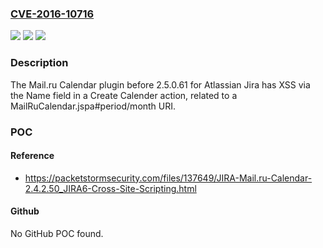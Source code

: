 ### [CVE-2016-10716](https://cve.mitre.org/cgi-bin/cvename.cgi?name=CVE-2016-10716)
![](https://img.shields.io/static/v1?label=Product&message=n%2Fa&color=blue)
![](https://img.shields.io/static/v1?label=Version&message=n%2Fa&color=blue)
![](https://img.shields.io/static/v1?label=Vulnerability&message=n%2Fa&color=brighgreen)

### Description

The Mail.ru Calendar plugin before 2.5.0.61 for Atlassian Jira has XSS via the Name field in a Create Calender action, related to a MailRuCalendar.jspa#period/month URI.

### POC

#### Reference
- https://packetstormsecurity.com/files/137649/JIRA-Mail.ru-Calendar-2.4.2.50_JIRA6-Cross-Site-Scripting.html

#### Github
No GitHub POC found.

